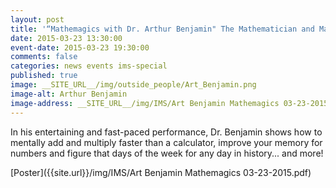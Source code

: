 ```yaml
---
layout: post
title: '“Mathemagics with Dr. Arthur Benjamin" The Mathematician and Magician - Sponsored by the Institute of Mathematical Science'
date: 2015-03-23 13:30:00
event-date: 2015-03-23 19:30:00
comments: false
categories: news events ims-special
published: true
image: __SITE_URL__/img/outside_people/Art_Benjamin.png
image-alt: Arthur Benjamin
image-address: __SITE_URL__/img/IMS/Art Benjamin Mathemagics 03-23-2015.pdf
---
```


In his entertaining and fast-paced performance, Dr. Benjamin shows how to mentally add and multiply faster than a calculator, improve your memory for numbers and figure that days of the week for any day in history... and more!

[Poster]({{site.url}}/img/IMS/Art Benjamin Mathemagics 03-23-2015.pdf)
